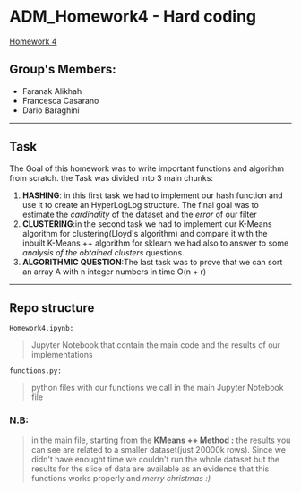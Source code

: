 # ADM_Homework4 - Hard coding
[Homework 4](https://github.com/CriMenghini/ADM/tree/master/2020/Homework_4)

## Group's Members:
* Faranak Alikhah
* Francesca Casarano
* Dario Baraghini 
- - - - 
## Task
The Goal of this homework was to write important functions and algorithm from scratch.
the Task was divided into 3 main chunks:
1) __HASHING__: in this first task we had to implement our hash function and use it to create an HyperLogLog structure. The final goal was to estimate the _cardinality_ of the                     dataset and the _error_ of our filter
2) __CLUSTERING__:in the second task we had to implement our K-Means algorithm for clustering(Lloyd's algorithm) and compare it with the inbuilt K-Means ++ algorithm for sklearn
                  we had also to answer to some _analysis of the obtained clusters_ questions. 
3) __ALGORITHMIC QUESTION__:The last task was to prove that we can sort an array A with n integer numbers in time O(n + r)

- - - -

## Repo structure
` Homework4.ipynb: `
> Jupyter Notebook that contain the main code and the results of our implementations

` functions.py: `
> python files with our functions we call in the main Jupyter Notebook file

### N.B:
> in the main file, starting from the __KMeans ++ Method :__ the results you can see are related to a smaller dataset(just 20000k rows). Since we didn't have enought time we couldn't run the whole dataset but the results for the slice of data are available as an evidence that this functions works properly and _merry christmas :)_ 
